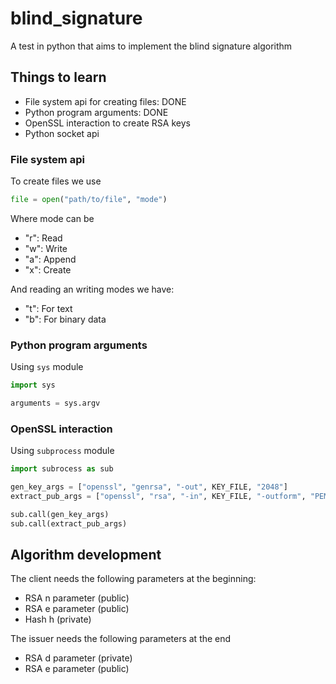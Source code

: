 # blind_signature

A test in python that aims to implement the blind signature algorithm

## Things to learn

* File system api for creating files: DONE
* Python program arguments: DONE
* OpenSSL interaction to create RSA keys
* Python socket api

### File system api

To create files we use

```python
file = open("path/to/file", "mode")
```

Where mode can be

* "r": Read
* "w": Write
* "a": Append
* "x": Create

And reading an writing modes we have:

* "t": For text
* "b": For binary data

### Python program arguments

Using `sys` module

```python
import sys

arguments = sys.argv
```

### OpenSSL interaction

Using `subprocess` module

```python
import subrocess as sub

gen_key_args = ["openssl", "genrsa", "-out", KEY_FILE, "2048"]
extract_pub_args = ["openssl", "rsa", "-in", KEY_FILE, "-outform", "PEM", "-pubout", "-out", PUBLIC_KEY_FILE]

sub.call(gen_key_args)
sub.call(extract_pub_args)
```

## Algorithm development

The client needs the following parameters at the beginning:

* RSA n parameter (public)
* RSA e parameter (public)
* Hash h (private)

The issuer needs the following parameters at the end

* RSA d parameter (private)
* RSA e parameter (public)
